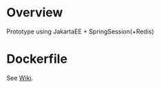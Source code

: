 # Overview
Prototype using JakartaEE + SpringSession(+Redis)

# Dockerfile
See [Wiki](https://github.com/negiboudu/jakarta-ee-with-spring-session/wiki/Dockerfile).
